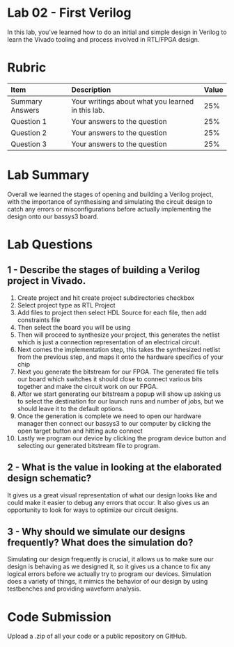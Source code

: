 # Lab 02 \- First Verilog

In this lab, you’ve learned how to do an initial and simple design in Verilog to learn the Vivado tooling and process involved in RTL/FPGA design.

# Rubric

| Item | Description | Value |
| :---- | :---- | :---- |
| Summary Answers | Your writings about what you learned in this lab. | 25% |
| Question 1 | Your answers to the question | 25% |
| Question 2 | Your answers to the question | 25% |
| Question 3 | Your answers to the question | 25% |

# Lab Summary

Overall we learned the stages of opening and building a Verilog project, with the importance of synthesising and simulating the circuit design to catch any errors or misconfigurations before actually implementing the design onto our bassys3 board. 

# Lab Questions

## 1 \- Describe the stages of building a Verilog project in Vivado.

1. Create project and hit create project subdirectories checkbox  
2. Select project type as RTL Project  
3. Add files to project then select HDL Source for each file, then add constraints file  
4. Then select the board you will be using  
5. Then will proceed to synthesize your project, this generates the netlist which is just a connection representation of an electrical circuit.   
6. Next comes the implementation step, this takes the synthesized netlist from the previous step, and maps it onto the hardware specifics of your chip  
7. Next you generate the bitstream for our FPGA. The generated file tells our board which switches it should close to connect various bits together and make the circuit work on our FPGA.  
8. After we start generating our bitstream a popup will show up asking us to select the destination for our launch runs and number of jobs, but we should leave it to the default options.   
9. Once the generation is complete we need to open our hardware manager then connect our bassys3 to our computer by clicking the open target button and hitting auto connect  
10. Lastly we program our device by clicking the program device button and selecting our generated bitstream file to program. 

## 2 \- What is the value in looking at the elaborated design schematic?

It gives us a great visual representation of what our design looks like and could make it easier to debug any errors that occur. It also gives us an opportunity to look for ways to optimize our circuit designs. 

## 3 \- Why should we simulate our designs frequently? What does the simulation do?

Simulating our design frequently is crucial, it allows us to make sure our design is behaving as we designed it, so it gives us a chance to fix any logical errors before we actually try to program our devices. Simulation does a variety of things, it mimics the behavior of our design by using testbenches and providing waveform analysis. 

# Code Submission

Upload a .zip of all your code or a public repository on GitHub.